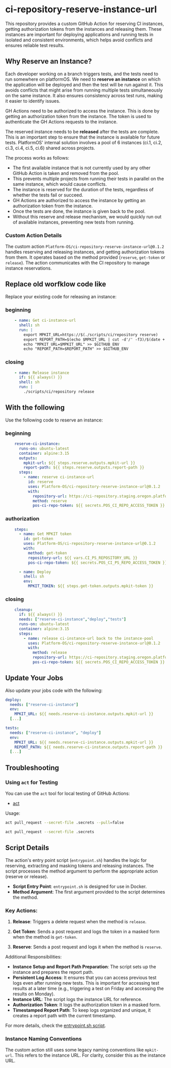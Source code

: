 # ci-repository-reserve-instance-url

This repository provides a custom GitHub Action for reserving CI instances, getting authorization tokens from the instances and releasing them. These instances are important for deploying applications and running tests in isolated and consistent environments, which helps avoid conflicts and ensures reliable test results.

## Why Reserve an Instance?

Each developer working on a branch triggers tests, and the tests need to run somewhere on platformOS. We need to **reserve an instance** on which the application will be deployed and then the test will be run against it. This avoids conflicts that might arise from running multiple tests simultaneously on the same instance. It also ensures consistency across test runs, making it easier to identify issues.

GH Actions need to be authorized to access the instance. This is done by getting an authorization token from the instance. The token is used to authenticate the GH Actions requests to the instance.

The reserved instance needs to be **released** after the tests are complete. This is an important step to ensure that the instance is available for future tests. PlatformOS' internal solution involves a pool of 6 instances (ci.1, ci.2, ci.3, ci.4, ci.5, ci.6) shared across projects.

The process works as follows:

- The first available instance that is not currently used by any other GitHub Action is taken and removed from the pool.
- This prevents multiple projects from running their tests in parallel on the same instance, which would cause conflicts.
- The instance is reserved for the duration of the tests, regardless of whether the tests fail or succeed.
- GH Actions are authorized to access the instance by getting an authorization token from the instance.
- Once the tests are done, the instance is given back to the pool.
- Without this reserve and release mechanism, we would quickly run out of available instances, preventing new tests from running.

### Custom Action Details

The custom action `Platform-OS/ci-repository-reserve-instance-url@0.1.2` handles reserving and releasing instances, and getting authorization tokens from them. It operates based on the method provided (`reserve`, `get-token` or `release`). The action communicates with the CI repository to manage instance reservations.

## Replace old worfklow code like

Replace your existing code for releasing an instance:

### beginning

```yaml
    - name: Get ci-instance-url
      shell: sh
      run: |
        export MPKIT_URL=https://$(./scripts/ci/repository reserve)
        export REPORT_PATH=$(echo $MPKIT_URL | cut -d'/' -f3)/$(date +'%Y-%m-%d-%H-%M-%S')
        echo "MPKIT_URL=$MPKIT_URL" >> $GITHUB_ENV
        echo "REPORT_PATH=$REPORT_PATH" >> $GITHUB_ENV
```

### closing

```yaml
    - name: Release instance
      if: ${{ always() }}
      shell: sh
      run: |
        ./scripts/ci/repository release
```

## With the following

Use the following code to reserve an instance:

### beginning

```yaml
    reserve-ci-instance:
      runs-on: ubuntu-latest
      container: alpine:3.15
      outputs:
        mpkit-url: ${{ steps.reserve.outputs.mpkit-url }}
        report-path: ${{ steps.reserve.outputs.report-path }}
      steps:
        - name: reserve ci-instance-url
          id: reserve
          uses: Platform-OS/ci-repository-reserve-instance-url@0.1.2
          with:
            repository-url: https://ci-repository.staging.oregon.platform-os.com
            method: reserve
            pos-ci-repo-token: ${{ secrets.POS_CI_REPO_ACCESS_TOKEN }}
```

### authorization

```yaml
    steps:
      - name: Get MPKIT token
        id: get-token
        uses: Platform-OS/ci-repository-reserve-instance-url@0.1.2
        with:
          method: get-token
          repository-url: ${{ vars.CI_PS_REPOSITORY_URL }}
          pos-ci-repo-token: ${{ secrets.POS_CI_PS_REPO_ACCESS_TOKEN }}

      - name: Deploy
        shell: sh
        env:
          MPKIT_TOKEN: ${{ steps.get-token.outputs.mpkit-token }}
```

### closing

```yaml
    cleanup:
      if: ${{ always() }}
      needs: ["reserve-ci-instance","deploy","tests"]
      runs-on: ubuntu-latest
      container: alpine:3.15
      steps:
        - name: release ci-instance-url back to the instance-pool
          uses: Platform-OS/ci-repository-reserve-instance-url@0.1.2
          with:
            method: release
            repository-url: https://ci-repository.staging.oregon.platform-os.com
            pos-ci-repo-token: ${{ secrets.POS_CI_REPO_ACCESS_TOKEN }}
```

## Update Your Jobs

Also update your jobs code with the following:

```yaml
deploy: 
  needs: ["reserve-ci-instance"]
  env:
    MPKIT_URL: ${{ needs.reserve-ci-instance.outputs.mpkit-url }}
  [...]

tests:
  needs: ["reserve-ci-instance", "deploy"]
  env:
    MPKIT_URL: ${{ needs.reserve-ci-instance.outputs.mpkit-url }}
    REPORT_PATH: ${{ needs.reserve-ci-instance.outputs.report-path }}
  [...]
```

## Troubleshooting

### Using `act` for Testing

You can use the `act` tool for local testing of GitHub Actions:

- [act](https://github.com/nektos/act)

Usage:

```sh
act pull_request --secret-file .secrets --pull=false

act pull_request --secret-file .secrets 
```

## Script Details

The action's entry point script (`entrypoint.sh`) handles the logic for reserving, extracting and masking tokens and releasing instances. The script processes the method argument to perform the appropriate action (reserve or release). 

- **Script Entry Point**: `entrypoint.sh` is designed for use in Docker.
- **Method Argument**: The first argument provided to the script determines the method.

### Key Actions:
1. **Release**: Triggers a delete request when the method is `release`.

2. **Get Token**: Sends a post request and logs the token in a masked form when the method is `get-token`.

3. **Reserve**: Sends a post request and logs it when the method is `reserve`.

Additional Responsibilities:

- **Instance Setup and Report Path Preparation**: The script sets up the instance and prepares the report path.
- **Persistent Log Access**: It ensures that you can access previous test logs even after running new tests. This is important for accessing test results at a later time (e.g., triggering a test on Friday and accessing the results on Monday).
- **Instance URL**: The script logs the instance URL for reference.
- **Authorization Token**: It logs the authorization token in a masked form.
- **Timestamped Report Path**: To keep logs organized and unique, it creates a report path with the current timestamp. 

For more details, check the [entrypoint.sh script](https://github.com/Platform-OS/ci-repository-reserve-instance-url/blob/main/entrypoint.sh).

### Instance Naming Conventions

The custom action still uses some legacy naming conventions like `mpkit-url`. This refers to the instance URL. For clarity, consider this as the instance URL.
